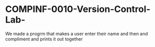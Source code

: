 # COMPINF-0010-Version-Control-Lab-
We made a progrm that makes a user enter their name and then and compliment and prints it out together 